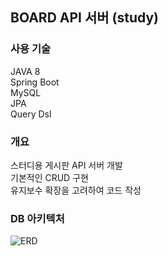 ## BOARD API 서버 (study)

### 사용 기술
JAVA 8<br>
Spring Boot<br>
MySQL<br>
JPA<br>
Query Dsl<br>

### 개요
스터디용 게시판 API 서버 개발<br>
기본적인 CRUD 구현<br>
유지보수 확장을 고려하여 코드 작성

### DB 아키텍처
![ERD](https://user-images.githubusercontent.com/82927161/209620685-0053af8a-0356-4227-bc49-96c2f77c191c.PNG)
